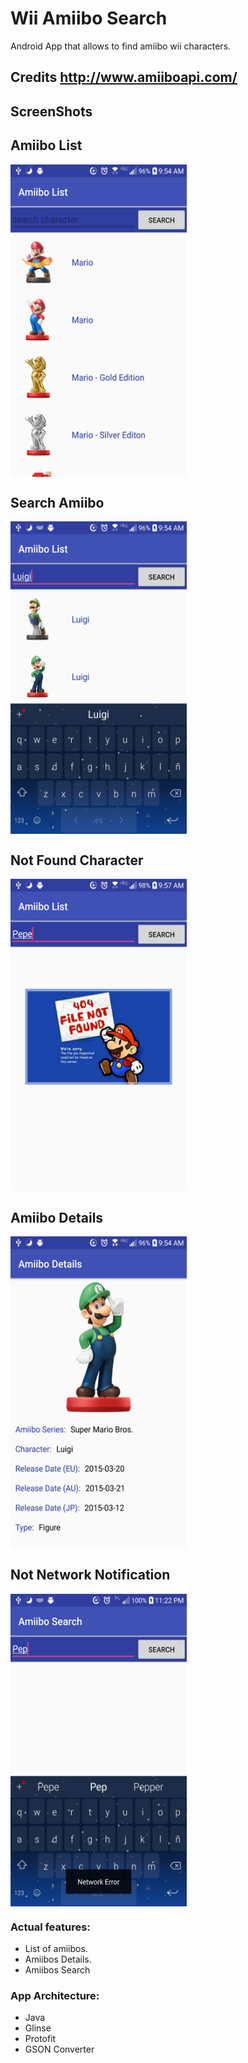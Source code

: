 # Wii Amiibo Search

Android App that allows to find amiibo wii characters. 

## Credits  http://www.amiiboapi.com/

## ScreenShots

## Amiibo List
<img src="https://github.com/BrayanKellyBalbuena/amiibo-character-search/blob/master/screenshots/amiibo_list.png" align="center" height="500px" width="282px"/>

## Search Amiibo
<img src="https://github.com/BrayanKellyBalbuena/amiibo-character-search/blob/master/screenshots/amiibo_search.png" align="center" height="500px" width="282px"/>

## Not Found Character
<img src="https://github.com/BrayanKellyBalbuena/amiibo-character-search/blob/master/screenshots/not_found.png" align="center" height="500px" width="282px"/>

## Amiibo Details
<img src="https://github.com/BrayanKellyBalbuena/amiibo-character-search/blob/master/screenshots/amiibo_details.png" align="center" height="500px" width="282px"/>

## Not Network Notification 
<img src="https://github.com/BrayanKellyBalbuena/amiibo-character-search/blob/master/screenshots/Network%20Expection.png" align="center" height="500px" width="282px"/>

### Actual features:
+ List of amiibos.
+ Amiibos Details.
+ Amiibos Search

### App Architecture:
+ Java
+ Glinse
+ Protofit
+ GSON Converter
